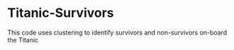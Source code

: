 # Titanic-Survivors
This code uses clustering to identify survivors and non-survivors on-board the Titanic
